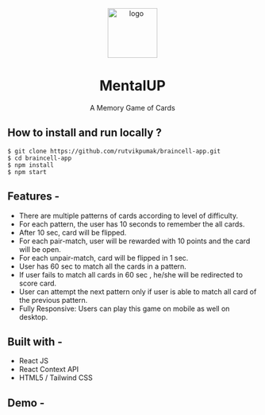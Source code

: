 <div align="center">
  <img src="https://www.mentalup.co/samples/img/game-v2/game24/close-stone.png" height="100" width="100" alt="logo"/>
  
# MentalUP
  A Memory Game of Cards
</div>

## **How to install and run locally ?**

```
$ git clone https://github.com/rutvikpumak/braincell-app.git
$ cd braincell-app
$ npm install
$ npm start
```
## **Features -**

- There are multiple patterns of cards according to level of difficulty.
- For each pattern, the user has 10 seconds to remember the all cards.
- After 10 sec, card will be flipped.
- For each pair-match, user will be rewarded with 10 points and the card will be open.
- For each unpair-match, card will be flipped in 1 sec.
- User has 60 sec to match all the cards in a pattern.
- If user fails to match all cards in 60 sec , he/she will be redirected to score card.
- User can attempt the next pattern only if user is able to match all card of the previous pattern.
- Fully Responsive: Users can play this game on mobile as well on desktop.

## **Built with -**

- React JS
- React Context API
- HTML5 / Tailwind CSS

## **Demo -**



